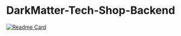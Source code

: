 # DarkMatter-Tech-Shop-Backend

[![Readme Card](https://github-readme-stats.vercel.app/api/pin/?username=dark-matter08&repo=DarkMatter-Tech-Shop-Backend)](https://github.com/dark-matter08/DarkMatter-Tech-Shop-Backend)
